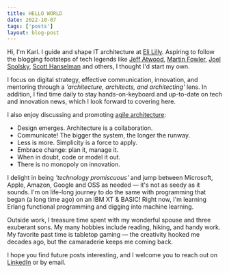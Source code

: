 ```yaml
---
title: HELLO WORLD
date: 2022-10-07
tags: ['posts']
layout: blog-post
---
```


<!-- Excerpt Start -->
Hi, I'm Karl. I guide and shape IT architecture at [Eli Lilly](http://lilly.com/). Aspiring to follow the blogging footsteps of tech legends like [Jeff Atwood](https://blog.codinghorror.com/), [Martin Fowler](https://martinfowler.com/), [Joel Spolsky](https://www.joelonsoftware.com/), [Scott Hanselman](https://www.hanselman.com/) and others, I thought I'd start my own.

I focus on digital strategy, effective communication, innovation, and mentoring through a _'architecture, architects, and architecting'_ lens. In addition, I find time daily to stay hands-on-keyboard and up-to-date on tech and innovation news, which I look forward to covering here.

I also enjoy discussing and promoting [agile architecture](https://en.wikipedia.org/wiki/Agile_architecture):

* Design emerges. Architecture is a collaboration.
* Communicate! The bigger the system, the longer the runway.
* Less is more. Simplicity is a force to apply.
* Embrace change: plan it, manage it.
* When in doubt, code or model it out.
* There is no monopoly on innovation.  
<!-- Excerpt End -->
I delight in being _'technology promiscuous'_ and jump between Microsoft, Apple, Amazon, Google and OSS as needed &mdash; it's not as seedy as it sounds. I'm on life-long journey to do the same with programming that began (a long time ago) on an IBM XT & BASIC! Right now, I'm learning Erlang functional programming and digging into machine learning.

Outside work, I treasure time spent with my wonderful spouse and three exuberant sons. My many hobbies include reading, hiking, and handy work. My favorite past time is tabletop gaming — the creativity hooked me decades ago, but the camaraderie keeps me coming back.  

I hope you find future posts interesting, and I welcome you to reach out on [LinkedIn](https://www.linkedin.com/in/karl--mayer/) or by email.

